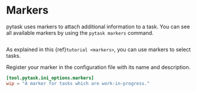 # Markers

pytask uses markers to attach additional information to a task. You can see all
available markers by using the `pytask markers` command.

```{include} ../_static/md/markers.md
```

As explained in this {ref}`tutorial <markers>`, you can use markers to select tasks.

Register your marker in the configuration file with its name and description.

```toml
[tool.pytask.ini_options.markers]
wip = "A marker for tasks which are work-in-progress."
```
